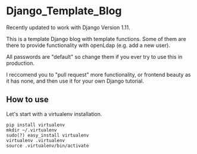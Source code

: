 # Django_Template_Blog

Recently updated to work with Django Version 1.11.

This is a template Django blog with template functions. 
Some of them are there to provide functionality with openLdap (e.g. add a new user).

All passwords are "default" so change them if you ever try to use this in production.

I reccomend you to "pull request" more functionality, or frontend beauty as it has none, and then use it for your own Django tutorial.

## How to use

Let's start with a virtualenv installation.

``` sudo apt install python-pip
pip install virtualenv
mkdir ~/.virtualenv
sudo(?) easy_install virtualenv
virtualenv .virtualenv
source .virtualenv/bin/activate
```

